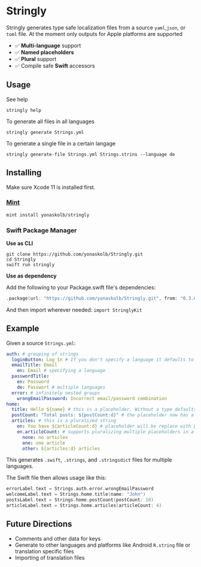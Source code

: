 # Stringly

Stringly generates type safe localization files from a source `yaml`,`json`, or `toml` file. At the moment only outputs for Apple platforms are supported

- ✅ **Multi-language** support
- ✅ **Named placeholders**
- ✅ **Plural** support
- ✅ Compile safe **Swift** accessors

## Usage

See help
```
stringly help
```
To generate all files in all languages
```
stringly generate Strings.yml
```
To generate a single file in a certain langage
```
stringly generate-file Strings.yml Strings.strins --language de
```

## Installing

Make sure Xcode 11 is installed first.

### [Mint](https://github.com/yonaskolb/mint)
```sh
mint install yonaskolb/stringly
```

### Swift Package Manager

**Use as CLI**

```shell
git clone https://github.com/yonaskolb/Stringly.git
cd Stringly
swift run stringly
```

**Use as dependency**

Add the following to your Package.swift file's dependencies:

```swift
.package(url: "https://github.com/yonaskolb/Stringly.git", from: "0.3.0"),
```

And then import wherever needed: `import StringlyKit`

## Example

Given a source `Strings.yml`:
```yml
auth: # grouping of strings
  loginButton: Log In # If you don't specify a language it defaults to a base language
  emailTitle: Email
    en: Email # specifying a language
  passwordTitle: 
    en: Password
    de: Passwort # multiple languages
  error: # infinitely nested groups
    wrongEmailPassword: Incorrect email/password combination
home:
  title: Hello ${name} # this is a placeholder. Without a type defaults to %@ on apple platforms
  postCount: "Total posts: ${postCount:d}" # the placeholder now has a type %d
  articles: # this is a pluralized string
    en: You have ${articleCount:d} # placeholder will be replace with pluralization
    en.articleCount: # supports pluralizing multiple placeholders in a single string
      none: no articles
      one: one article
      other: ${articles:d} articles
```

This generates `.swift`, `.strings`, and `.stringsdict` files for multiple languages.

The Swift file then allows usage like this:
```swift
errorLabel.text = Strings.auth.error.wrongEmailPassword
welcomeLabel.text = Strings.home.title(name: "John")
postsLabel.text = Strings.home.postCount(postCount: 10)
articleLabel.text = Strings.home.articles(articleCount: 4)
```

## Future Directions
- Comments and other data for keys
- Generate to other languages and platforms like Android `R.string` file or translation specific files
- Importing of translation files
